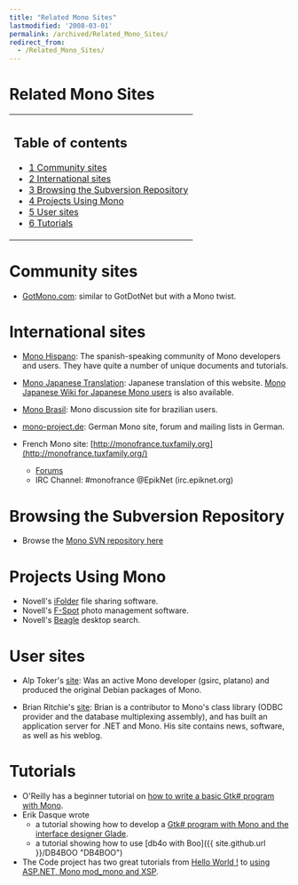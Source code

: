 ```yaml
---
title: "Related Mono Sites"
lastmodified: '2008-03-01'
permalink: /archived/Related_Mono_Sites/
redirect_from:
  - /Related_Mono_Sites/
---
```


Related Mono Sites
==================

<table>
<col width="100%" />
<tbody>
<tr class="odd">
<td align="left"><h2>Table of contents</h2>
<ul>
<li><a href="#community-sites">1 Community sites</a></li>
<li><a href="#international-sites">2 International sites</a></li>
<li><a href="#browsing-the-subversion-repository">3 Browsing the Subversion Repository</a></li>
<li><a href="#projects-using-mono">4 Projects Using Mono</a></li>
<li><a href="#user-sites">5 User sites</a></li>
<li><a href="#tutorials">6 Tutorials</a></li>
</ul></td>
</tr>
</tbody>
</table>

Community sites
===============

-   [GotMono.com](http://www.gotmono.com/): similar to GotDotNet but with a Mono twist.

International sites
===================

-   [Mono Hispano](http://www.mono-hispano.org): The spanish-speaking community of Mono developers and users. They have quite a number of unique documents and tutorials.

-   [Mono Japanese Translation](http://monkey.workarea.jp/trans/mono/): Japanese translation of this website. [Mono Japanese Wiki for Japanese Mono users](http://monkey.workarea.jp/mono-jp-wiki/) is also available.

-   [Mono Brasil](http://monobrasil.softwarelivre.org): Mono discussion site for brazilian users.

-   [mono-project.de](http://www.mono-project.de/): German Mono site, forum and mailing lists in German.

-   French Mono site: [http://monofrance.tuxfamily.org](http://monofrance.tuxfamily.org/)
    -   [Forums](http://monofrance.tuxfamily.org/modules/newbb/)
    -   IRC Channel: \#monofrance @EpikNet (irc.epiknet.org)

Browsing the Subversion Repository
==================================

-   Browse the [Mono SVN repository here](http://anonsvn.mono-project.com/)

Projects Using Mono
===================

-   Novell's [iFolder](http://www.ifolder.com) file sharing software.
-   Novell's [F-Spot](http://www.gnome.org/projects/f-spot) photo management software.
-   Novell's [Beagle](http://www.gnome.org/projects/beagle) desktop search.

User sites
==========

-   Alp Toker's [site](http://www.atoker.com/mono/): Was an active Mono developer (gsirc, platano) and produced the original Debian packages of Mono.

-   Brian Ritchie's [site](http://www.dotnetpowered.com/default.aspx): Brian is a contributor to Mono's class library (ODBC provider and the database multiplexing assembly), and has built an application server for .NET and Mono. His site contains news, software, as well as his weblog.

Tutorials
=========

-   O'Reilly has a beginner tutorial on [how to write a basic Gtk\# program with Mono](http://www.onlamp.com/pub/a/onlamp/excerpt/MonoTDN_chap1/index.html).
-   Erik Dasque wrote
    -   a tutorial showing how to develop a [Gtk\# program with Mono and the interface designer Glade](http://www.frenchguys.com/wordpress/?page_id=51).
    -   a tutorial showing how to use [db4o with Boo]({{ site.github.url }}/DB4BOO "DB4BOO")
-   The Code project has two great tutorials from [Hello World !](http://www.codeproject.com/cpnet/introtomono1.asp) to [using ASP.NET, Mono mod\_mono and XSP](http://www.codeproject.com/cpnet/introtomono2.asp).


